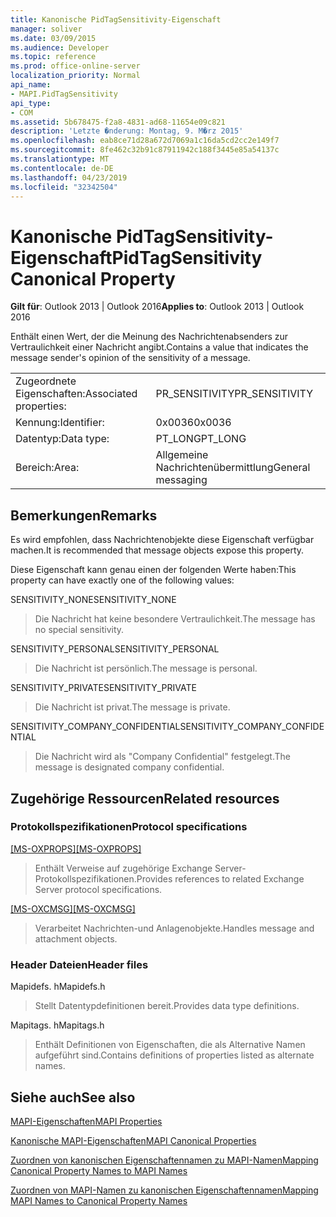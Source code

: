 ```yaml
---
title: Kanonische PidTagSensitivity-Eigenschaft
manager: soliver
ms.date: 03/09/2015
ms.audience: Developer
ms.topic: reference
ms.prod: office-online-server
localization_priority: Normal
api_name:
- MAPI.PidTagSensitivity
api_type:
- COM
ms.assetid: 5b678475-f2a8-4831-ad68-11654e09c821
description: 'Letzte �nderung: Montag, 9. M�rz 2015'
ms.openlocfilehash: eab8ce71d28a672d7069a1c16da5cd2cc2e149f7
ms.sourcegitcommit: 8fe462c32b91c87911942c188f3445e85a54137c
ms.translationtype: MT
ms.contentlocale: de-DE
ms.lasthandoff: 04/23/2019
ms.locfileid: "32342504"
---
```

# <a name="pidtagsensitivity-canonical-property"></a><span data-ttu-id="7d54b-103">Kanonische PidTagSensitivity-Eigenschaft</span><span class="sxs-lookup"><span data-stu-id="7d54b-103">PidTagSensitivity Canonical Property</span></span>

  
  
<span data-ttu-id="7d54b-104">**Gilt für**: Outlook 2013 | Outlook 2016</span><span class="sxs-lookup"><span data-stu-id="7d54b-104">**Applies to**: Outlook 2013 | Outlook 2016</span></span> 
  
<span data-ttu-id="7d54b-105">Enthält einen Wert, der die Meinung des Nachrichtenabsenders zur Vertraulichkeit einer Nachricht angibt.</span><span class="sxs-lookup"><span data-stu-id="7d54b-105">Contains a value that indicates the message sender's opinion of the sensitivity of a message.</span></span>
  
|||
|:-----|:-----|
|<span data-ttu-id="7d54b-106">Zugeordnete Eigenschaften:</span><span class="sxs-lookup"><span data-stu-id="7d54b-106">Associated properties:</span></span>  <br/> |<span data-ttu-id="7d54b-107">PR_SENSITIVITY</span><span class="sxs-lookup"><span data-stu-id="7d54b-107">PR_SENSITIVITY</span></span>  <br/> |
|<span data-ttu-id="7d54b-108">Kennung:</span><span class="sxs-lookup"><span data-stu-id="7d54b-108">Identifier:</span></span>  <br/> |<span data-ttu-id="7d54b-109">0x0036</span><span class="sxs-lookup"><span data-stu-id="7d54b-109">0x0036</span></span>  <br/> |
|<span data-ttu-id="7d54b-110">Datentyp:</span><span class="sxs-lookup"><span data-stu-id="7d54b-110">Data type:</span></span>  <br/> |<span data-ttu-id="7d54b-111">PT_LONG</span><span class="sxs-lookup"><span data-stu-id="7d54b-111">PT_LONG</span></span>  <br/> |
|<span data-ttu-id="7d54b-112">Bereich:</span><span class="sxs-lookup"><span data-stu-id="7d54b-112">Area:</span></span>  <br/> |<span data-ttu-id="7d54b-113">Allgemeine Nachrichtenübermittlung</span><span class="sxs-lookup"><span data-stu-id="7d54b-113">General messaging</span></span>  <br/> |
   
## <a name="remarks"></a><span data-ttu-id="7d54b-114">Bemerkungen</span><span class="sxs-lookup"><span data-stu-id="7d54b-114">Remarks</span></span>

<span data-ttu-id="7d54b-115">Es wird empfohlen, dass Nachrichtenobjekte diese Eigenschaft verfügbar machen.</span><span class="sxs-lookup"><span data-stu-id="7d54b-115">It is recommended that message objects expose this property.</span></span>
  
<span data-ttu-id="7d54b-116">Diese Eigenschaft kann genau einen der folgenden Werte haben:</span><span class="sxs-lookup"><span data-stu-id="7d54b-116">This property can have exactly one of the following values:</span></span>
  
<span data-ttu-id="7d54b-117">SENSITIVITY_NONE</span><span class="sxs-lookup"><span data-stu-id="7d54b-117">SENSITIVITY_NONE</span></span> 
  
> <span data-ttu-id="7d54b-118">Die Nachricht hat keine besondere Vertraulichkeit.</span><span class="sxs-lookup"><span data-stu-id="7d54b-118">The message has no special sensitivity.</span></span>
    
<span data-ttu-id="7d54b-119">SENSITIVITY_PERSONAL</span><span class="sxs-lookup"><span data-stu-id="7d54b-119">SENSITIVITY_PERSONAL</span></span> 
  
> <span data-ttu-id="7d54b-120">Die Nachricht ist persönlich.</span><span class="sxs-lookup"><span data-stu-id="7d54b-120">The message is personal.</span></span>
    
<span data-ttu-id="7d54b-121">SENSITIVITY_PRIVATE</span><span class="sxs-lookup"><span data-stu-id="7d54b-121">SENSITIVITY_PRIVATE</span></span> 
  
> <span data-ttu-id="7d54b-122">Die Nachricht ist privat.</span><span class="sxs-lookup"><span data-stu-id="7d54b-122">The message is private.</span></span>
    
<span data-ttu-id="7d54b-123">SENSITIVITY_COMPANY_CONFIDENTIAL</span><span class="sxs-lookup"><span data-stu-id="7d54b-123">SENSITIVITY_COMPANY_CONFIDENTIAL</span></span> 
  
> <span data-ttu-id="7d54b-124">Die Nachricht wird als "Company Confidential" festgelegt.</span><span class="sxs-lookup"><span data-stu-id="7d54b-124">The message is designated company confidential.</span></span>
    
## <a name="related-resources"></a><span data-ttu-id="7d54b-125">Zugehörige Ressourcen</span><span class="sxs-lookup"><span data-stu-id="7d54b-125">Related resources</span></span>

### <a name="protocol-specifications"></a><span data-ttu-id="7d54b-126">Protokollspezifikationen</span><span class="sxs-lookup"><span data-stu-id="7d54b-126">Protocol specifications</span></span>

<span data-ttu-id="7d54b-127">[[MS-OXPROPS]](https://msdn.microsoft.com/library/f6ab1613-aefe-447d-a49c-18217230b148%28Office.15%29.aspx)</span><span class="sxs-lookup"><span data-stu-id="7d54b-127">[[MS-OXPROPS]](https://msdn.microsoft.com/library/f6ab1613-aefe-447d-a49c-18217230b148%28Office.15%29.aspx)</span></span>
  
> <span data-ttu-id="7d54b-128">Enthält Verweise auf zugehörige Exchange Server-Protokollspezifikationen.</span><span class="sxs-lookup"><span data-stu-id="7d54b-128">Provides references to related Exchange Server protocol specifications.</span></span>
    
<span data-ttu-id="7d54b-129">[[MS-OXCMSG]](https://msdn.microsoft.com/library/7fd7ec40-deec-4c06-9493-1bc06b349682%28Office.15%29.aspx)</span><span class="sxs-lookup"><span data-stu-id="7d54b-129">[[MS-OXCMSG]](https://msdn.microsoft.com/library/7fd7ec40-deec-4c06-9493-1bc06b349682%28Office.15%29.aspx)</span></span>
  
> <span data-ttu-id="7d54b-130">Verarbeitet Nachrichten-und Anlagenobjekte.</span><span class="sxs-lookup"><span data-stu-id="7d54b-130">Handles message and attachment objects.</span></span>
    
### <a name="header-files"></a><span data-ttu-id="7d54b-131">Header Dateien</span><span class="sxs-lookup"><span data-stu-id="7d54b-131">Header files</span></span>

<span data-ttu-id="7d54b-132">Mapidefs. h</span><span class="sxs-lookup"><span data-stu-id="7d54b-132">Mapidefs.h</span></span>
  
> <span data-ttu-id="7d54b-133">Stellt Datentypdefinitionen bereit.</span><span class="sxs-lookup"><span data-stu-id="7d54b-133">Provides data type definitions.</span></span>
    
<span data-ttu-id="7d54b-134">Mapitags. h</span><span class="sxs-lookup"><span data-stu-id="7d54b-134">Mapitags.h</span></span>
  
> <span data-ttu-id="7d54b-135">Enthält Definitionen von Eigenschaften, die als Alternative Namen aufgeführt sind.</span><span class="sxs-lookup"><span data-stu-id="7d54b-135">Contains definitions of properties listed as alternate names.</span></span>
    
## <a name="see-also"></a><span data-ttu-id="7d54b-136">Siehe auch</span><span class="sxs-lookup"><span data-stu-id="7d54b-136">See also</span></span>



[<span data-ttu-id="7d54b-137">MAPI-Eigenschaften</span><span class="sxs-lookup"><span data-stu-id="7d54b-137">MAPI Properties</span></span>](mapi-properties.md)
  
[<span data-ttu-id="7d54b-138">Kanonische MAPI-Eigenschaften</span><span class="sxs-lookup"><span data-stu-id="7d54b-138">MAPI Canonical Properties</span></span>](mapi-canonical-properties.md)
  
[<span data-ttu-id="7d54b-139">Zuordnen von kanonischen Eigenschaftennamen zu MAPI-Namen</span><span class="sxs-lookup"><span data-stu-id="7d54b-139">Mapping Canonical Property Names to MAPI Names</span></span>](mapping-canonical-property-names-to-mapi-names.md)
  
[<span data-ttu-id="7d54b-140">Zuordnen von MAPI-Namen zu kanonischen Eigenschaftennamen</span><span class="sxs-lookup"><span data-stu-id="7d54b-140">Mapping MAPI Names to Canonical Property Names</span></span>](mapping-mapi-names-to-canonical-property-names.md)

